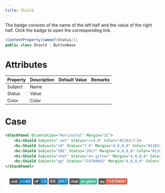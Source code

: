 ```yaml
---
title: Shield
---
```


The badge consists of the name of the left half and the value of the right half. Click the badge to open the corresponding link.

```cs
[ContentProperty(nameof(Status))]
public class Shield : ButtonBase
```

# Attributes
|Property|Description|Default Value|Remarks|
|-|-|-|-|
|Subject|Name|||
|Status|Value|||
|Color|Color||||

# Case

```xml
<StackPanel Orientation="Horizontal" Margin="32">
    <hc:Shield Subject=".net" Status=">=4.0" Color="#1182c3"/>
    <hc:Shield Subject="c#" Status="7.0" Margin="4,0,0,0" Color="#1182c3"/>
    <hc:Shield Subject="IDE" Status="2017" Margin="4,0,0,0" Color="#1182c3"/>
    <hc:Shield Subject="chat" Status="on gitter" Margin="4,0,0,0" Color="#4eb899" Command="hc:ControlCommands.OpenLink" CommandParameter="https://gitter.im/HandyControl/Lobby?utm_source=badge&amp;utm_medium=badge&amp;utm_campaign=pr-badge&amp;utm_content=badge"/>
    <hc:Shield Subject="qq" Status="714704041" Margin="4,0,0,0" Color="#d8624c" Command="hc:ControlCommands.OpenLink" CommandParameter="http://shang.qq.com/wpa/qunwpa?idkey=a571e5553c9d41e49c4f22f3a8b2865451497a795ff281fedf3285def247efc1"/>
</StackPanel>
```

![Shield](https://raw.githubusercontent.com/HandyOrg/HandyOrgResource/master/HandyControl/Resources/Shield.png)